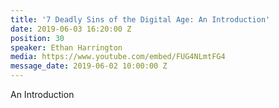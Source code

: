 ```yaml
---
title: '7 Deadly Sins of the Digital Age: An Introduction'
date: 2019-06-03 16:20:00 Z
position: 30
speaker: Ethan Harrington
media: https://www.youtube.com/embed/FUG4NLmtFG4
message_date: 2019-06-02 10:00:00 Z
---
```


An Introduction